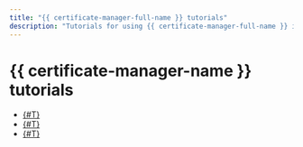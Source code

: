 ```yaml
---
title: "{{ certificate-manager-full-name }} tutorials"
description: "Tutorials for using {{ certificate-manager-full-name }} in {{ yandex-cloud }}."
---
```


# {{ certificate-manager-name }} tutorials

* [{#T}](./nginx-ingress-certificate-manager.md)
* [{#T}](./virtual-hosting.md)
* [{#T}](./gatsby-static-website.md)